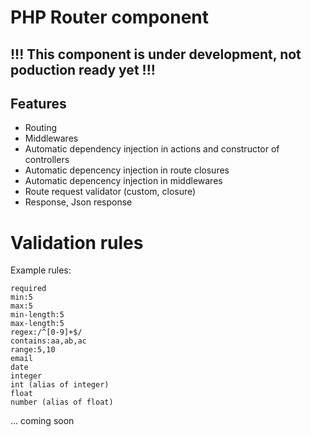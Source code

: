 # PHP Router component

## !!! This component is under development, not poduction ready yet !!! 

## Features

- Routing
- Middlewares
- Automatic dependency injection in actions and constructor of controllers
- Automatic depencency injection in route closures
- Automatic depencency injection in middlewares
- Route request validator (custom, closure)
- Response, Json response

# Validation rules

Example rules:
```
required
min:5
max:5
min-length:5
max-length:5
regex:/^[0-9]+$/
contains:aa,ab,ac
range:5,10
email
date
integer
int (alias of integer)
float
number (alias of float)
```

... coming soon
